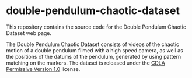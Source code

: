 # double-pendulum-chaotic-dataset
This repository contains the source code for the Double Pendulum Chaotic Dataset web page.

The Double Pendulum Chaotic Dataset consists of videos of the chaotic motion of a double pendulum filmed with a high speed camera, as well as the positions of the datums of the pendulum, generated by using pattern matching on the markers.
The dataset is released under the [CDLA Permissive Version 1.0](https://cdla.io/permissive-1-0/) license.
